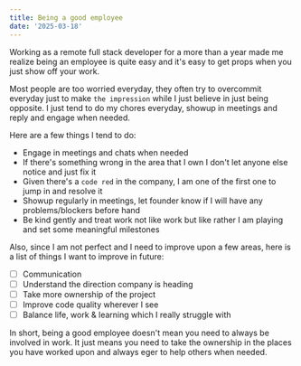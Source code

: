 ```yaml
---
title: Being a good employee
date: '2025-03-18'
---
```


Working as a remote full stack developer for a more than a year made me realize being an employee is quite easy and it's easy to get props when you just show off your work.

Most people are too worried everyday, they often try to overcommit everyday just to make `the impression` while I just believe in just being opposite. I just tend to do my chores everyday, showup in meetings and reply and engage when needed.

Here are a few things I tend to do:

- Engage in meetings and chats when needed
- If there's something wrong in the area that I own I don't let anyone else notice and just fix it
- Given there's a `code red` in the company, I am one of the first one to jump in and resolve it 
- Showup regularly in meetings, let founder know if I will have any problems/blockers before hand
- Be kind gently and treat work not like work but like rather I am playing and set some meaningful milestones

Also, since I am not perfect and I need to improve upon a few areas, here is a list of things I want to improve in future:

- [ ] Communication
- [ ] Understand the direction company is heading
- [ ] Take more ownership of the project
- [ ] Improve code quality wherever I see
- [ ] Balance life, work & learning which I really struggle with

In short, being a good employee doesn't mean you need to always be involved in work. It just means you need to take the ownership in the places you have worked upon and always eger to help others when needed.

